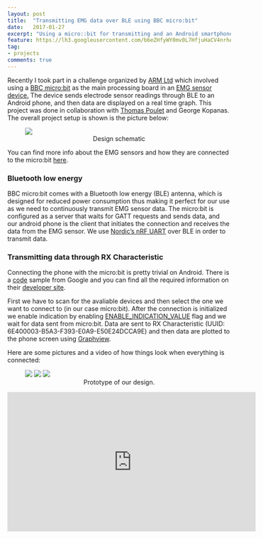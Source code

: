 ```yaml
---
layout: post
title:  "Transmitting EMG data over BLE using BBC micro:bit"
date:   2017-01-27
excerpt: "Using a micro::bit for transmitting and an Android smartphone for displaying EMG data"
feature: https://lh3.googleusercontent.com/b6eZHfyWY0mv0L7HfjuHaCV4nrhA6BhYv2onVoHURHmK7TQt7XW91lUQlaZsnvpTg7PKqNyNEi6CSfzyvSK1qpsqyEsw4nkH7fb--vK8JFcjQ90T0lUVocyoT9x6AnVOPhjNnwA6CgmoFREnlc3Yj9MRidl48LtjMSw8vgp25O5TokS97w6kvEjsLVQaVQD3vsoyfxS-jgrpJ72z8IIZ5dsKUzFOMmx1G4MBHdpwaofHC4QAmHT5DeCNzsvorPk-pKHGi1HovK9SSw7Z81e9CB7TYRTcDE7V0lTefVXDs-HHyONjiCVE52hK9RljJ3qUZyJtylqHRw3Jc-pFts0kMIu5rnGmwj0C87QVloFHcGHF3OG414qQQ6StgdoWI_hQHOHKzYoC2S_onDGXS3VMqD0DQ-H-6bw9YJsbjaLDOSoKwUA97iKRUYwr8R6siQcGxjVJ1LA-GL020OQKsubbMjO1qzAcfc0fS4-zkm5Otj6YvDwtkJK4-DcvpmhXEsU231QtN90ZgnDZ4FNizEtflTl1OcWqlJN7xeewtHtdfAKndbl68byB-UqYgXG-0IQ0J_A5E_q-YTMWtlrI1r9JpgItrob50nC1U9qfCA63rtFYDjHQIODxfQ7LP-kLNaTkPPZoVRDS5bir2aC4eiGSl49Hr6Io01tP=w1200-h800-no
tag:
- projects
comments: true
---
```

Recently I took part in a challenge organized by <a href="https://www.arm.com/">ARM Ltd</a> which involved using a <a href="http://microbit.org/">BBC micro:bit</a> as the main processing board in an <a href="https://en.wikipedia.org/wiki/Electromyography">EMG sensor device.</a> The device sends electrode sensor readings through BLE to an Android phone, and then data are displayed on a real time graph. This project was done in collaboration with <a href="http://blog.thomaspoulet.fr/">Thomas Poulet</a> and George Kopanas. The overall project setup is shown is the picture below:

<figure>
	<img src="https://lh3.googleusercontent.com/VC5Xp803F_uQGAtTv6TGyUojgJHWw8Nu6IkHPhBNI0gCGEuKeNv7vVjH8c7Yv7CmfHBYcpE6ZiZiSPktyAo5VE3HwmtS2udW0fEHUSZhkU96J5jX2ktP-nW4unqi_VqECORqxifRS4nruXp8SvQ8u8-7NzIBZ0c5L0aQdk3R7_bHupy8ZXhm0JWSNtit8Dk3KRNOYTxELNr91_A4T8cONR2lsCQbRsOJbdF_YoHama9TtSMZ7i-Aepu0cQ7H-METUnU3WzEn1LMpusRfQqm5C-bI6YxkkSxemBhLNlawLkDI4iBG9_7kFAcfN5UAv4xLI6Jr4WdCrD_VSDrDJ0tox_tp78ulIs4GUwHme7C55ynOtfoKTLAC5aOCMlus2mDIpJhR7wIBxLc-auTtRtumORbW7wUHzsC2_YeAqfiTx45lcKFw2E4wK82othMbkTkxu2vUDuWK2P4XAAPt9s5oqtAuTdhSf_DKKFgmr2Vg8A-dBOJkdte6gX1J3xEsmHikVnwdsM4t6tPUqouLODB9oJ-AI5w-M5phdyLUl5sg_Wm_zNupOq5TioMC6jW-PeckF84iveT0YpPZvdKjNf0UFi8m7pvWyzGuSyP6-p44guTA2fq3bxhV7HFEPRr88OekqkKDjbNEq1v9mQVQb7vqj3_bvi7VBCob=w746-h382-no">
	<figcaption><center>Design schematic</center></figcaption>
</figure>

You can find more info about the EMG sensors and how they are connected to the micro:bit <a href="http://blog.thomaspoulet.fr/portable-emg-microbit/">here</a>.

### Bluetooth low energy
BBC micro:bit comes with a Bluetooth low energy (BLE) antenna, which is designed for reduced power consumption thus making it perfect for our use as we need to continuously transmit EMG sensor data. The micro:bit is configured as a server that waits for GATT requests and sends data, and our android phone is the client that initiates the connection and receives the data from the EMG sensor.  We use <a href="https://developer.nordicsemi.com/nRF5_SDK/nRF51_SDK_v8.x.x/doc/8.0.0/s110/html/a00072.html">Nordic’s nRF UART</a> over BLE in order to transmit data.

### Transmitting data through RX Characteristic
Connecting the phone with the micro:bit is pretty trivial on Android. There is a <a href="https://github.com/googlesamples/android-BluetoothLeGatt">code</a> sample from Google and you can find all the required information on their <a href="https://developer.android.com/guide/topics/connectivity/bluetooth-le.html">developer site</a>.

First we have to scan for the avaliable devices and then select the one we want to connect to (in our case micro:bit). After the connection is initialized we enable indication by enabling <a href="https://developer.android.com/reference/android/bluetooth/BluetoothGattDescriptor.html#ENABLE_INDICATION_VALUE">ENABLE_INDICATION_VALUE</a> flag and we wait for data sent from micro:bit. Data are sent to RX Characteristic (UUID: 6E400003-B5A3-F393-E0A9-E50E24DCCA9E) and then data are plotted to the phone screen using <a href="http://www.android-graphview.org/">Graphview</a>.

Here are some pictures and a video of how things look when everything is connected:

<figure class="third">
	<a href="https://lh3.googleusercontent.com/-_3iElJ8gPQkA9RuNWUtZEfsYGydhyckgr3M06SYQcEd5KqFedKsrzseUjuN74CbjC7Wg1CnyScudccGZb0kg2e5OYwvvFauP6Kerrdg6JiXhr_zfxixNDKe_T9uLzuBou6r_JnWsXwpA8CXtgcZILlvtvtDx37WVZugxHixo8TCT3hzLCOlhQIRgQmIvMYwSr8H9th-cpy7wwWHfAervycmn7-RPTS0ATjQAaOe4SJITVjd8BdU-XxYvf3Sl4xpJsCLKQNM_votrjq0J6dZZgwCR8u7KdtpXF9bUjLNHM3xsEgVbDAjclqqBjlG2oqZBp9XfKpLHCJqFDfPw5NZNq01oEjPaScngZAU9YwVSq--XFF93AzcQP1OrIb3N0BBe0SKYakruifQLZAAh9-j8o23X_nucSuKwdYUXkBSwWqO08ut8XG6YXR6wQ8P7evvPv3V56ePTkQgKIY_tIdvHAke6Qcw9Rt42Zjp-DwRFoD_U93TaNuTak-gTI433mIFP5VtVjHLLTXJWKcEiLGteYBgm3myaACr0JH3bpjOcqRv_wsb6gRfWmv2nYuG_BjPAmasoC1eaqqyf1CI2L1N6yi_u8pfqIN5yhGRbEcl9bSlnK6BOMZDGrw39sIuRmylf50PWtZHV03JgjTvByEBwueSJ6i8l_gh=w1200-h800-no"><img src="https://lh3.googleusercontent.com/-_3iElJ8gPQkA9RuNWUtZEfsYGydhyckgr3M06SYQcEd5KqFedKsrzseUjuN74CbjC7Wg1CnyScudccGZb0kg2e5OYwvvFauP6Kerrdg6JiXhr_zfxixNDKe_T9uLzuBou6r_JnWsXwpA8CXtgcZILlvtvtDx37WVZugxHixo8TCT3hzLCOlhQIRgQmIvMYwSr8H9th-cpy7wwWHfAervycmn7-RPTS0ATjQAaOe4SJITVjd8BdU-XxYvf3Sl4xpJsCLKQNM_votrjq0J6dZZgwCR8u7KdtpXF9bUjLNHM3xsEgVbDAjclqqBjlG2oqZBp9XfKpLHCJqFDfPw5NZNq01oEjPaScngZAU9YwVSq--XFF93AzcQP1OrIb3N0BBe0SKYakruifQLZAAh9-j8o23X_nucSuKwdYUXkBSwWqO08ut8XG6YXR6wQ8P7evvPv3V56ePTkQgKIY_tIdvHAke6Qcw9Rt42Zjp-DwRFoD_U93TaNuTak-gTI433mIFP5VtVjHLLTXJWKcEiLGteYBgm3myaACr0JH3bpjOcqRv_wsb6gRfWmv2nYuG_BjPAmasoC1eaqqyf1CI2L1N6yi_u8pfqIN5yhGRbEcl9bSlnK6BOMZDGrw39sIuRmylf50PWtZHV03JgjTvByEBwueSJ6i8l_gh=w1200-h800-no"></a>
	<a href="https://lh3.googleusercontent.com/-_3iElJ8gPQkA9RuNWUtZEfsYGydhyckgr3M06SYQcEd5KqFedKsrzseUjuN74CbjC7Wg1CnyScudccGZb0kg2e5OYwvvFauP6Kerrdg6JiXhr_zfxixNDKe_T9uLzuBou6r_JnWsXwpA8CXtgcZILlvtvtDx37WVZugxHixo8TCT3hzLCOlhQIRgQmIvMYwSr8H9th-cpy7wwWHfAervycmn7-RPTS0ATjQAaOe4SJITVjd8BdU-XxYvf3Sl4xpJsCLKQNM_votrjq0J6dZZgwCR8u7KdtpXF9bUjLNHM3xsEgVbDAjclqqBjlG2oqZBp9XfKpLHCJqFDfPw5NZNq01oEjPaScngZAU9YwVSq--XFF93AzcQP1OrIb3N0BBe0SKYakruifQLZAAh9-j8o23X_nucSuKwdYUXkBSwWqO08ut8XG6YXR6wQ8P7evvPv3V56ePTkQgKIY_tIdvHAke6Qcw9Rt42Zjp-DwRFoD_U93TaNuTak-gTI433mIFP5VtVjHLLTXJWKcEiLGteYBgm3myaACr0JH3bpjOcqRv_wsb6gRfWmv2nYuG_BjPAmasoC1eaqqyf1CI2L1N6yi_u8pfqIN5yhGRbEcl9bSlnK6BOMZDGrw39sIuRmylf50PWtZHV03JgjTvByEBwueSJ6i8l_gh=w1200-h800-no"><img src="https://lh3.googleusercontent.com/b6eZHfyWY0mv0L7HfjuHaCV4nrhA6BhYv2onVoHURHmK7TQt7XW91lUQlaZsnvpTg7PKqNyNEi6CSfzyvSK1qpsqyEsw4nkH7fb--vK8JFcjQ90T0lUVocyoT9x6AnVOPhjNnwA6CgmoFREnlc3Yj9MRidl48LtjMSw8vgp25O5TokS97w6kvEjsLVQaVQD3vsoyfxS-jgrpJ72z8IIZ5dsKUzFOMmx1G4MBHdpwaofHC4QAmHT5DeCNzsvorPk-pKHGi1HovK9SSw7Z81e9CB7TYRTcDE7V0lTefVXDs-HHyONjiCVE52hK9RljJ3qUZyJtylqHRw3Jc-pFts0kMIu5rnGmwj0C87QVloFHcGHF3OG414qQQ6StgdoWI_hQHOHKzYoC2S_onDGXS3VMqD0DQ-H-6bw9YJsbjaLDOSoKwUA97iKRUYwr8R6siQcGxjVJ1LA-GL020OQKsubbMjO1qzAcfc0fS4-zkm5Otj6YvDwtkJK4-DcvpmhXEsU231QtN90ZgnDZ4FNizEtflTl1OcWqlJN7xeewtHtdfAKndbl68byB-UqYgXG-0IQ0J_A5E_q-YTMWtlrI1r9JpgItrob50nC1U9qfCA63rtFYDjHQIODxfQ7LP-kLNaTkPPZoVRDS5bir2aC4eiGSl49Hr6Io01tP=w1200-h800-no"></a>
	<a href="https://lh3.googleusercontent.com/-_3iElJ8gPQkA9RuNWUtZEfsYGydhyckgr3M06SYQcEd5KqFedKsrzseUjuN74CbjC7Wg1CnyScudccGZb0kg2e5OYwvvFauP6Kerrdg6JiXhr_zfxixNDKe_T9uLzuBou6r_JnWsXwpA8CXtgcZILlvtvtDx37WVZugxHixo8TCT3hzLCOlhQIRgQmIvMYwSr8H9th-cpy7wwWHfAervycmn7-RPTS0ATjQAaOe4SJITVjd8BdU-XxYvf3Sl4xpJsCLKQNM_votrjq0J6dZZgwCR8u7KdtpXF9bUjLNHM3xsEgVbDAjclqqBjlG2oqZBp9XfKpLHCJqFDfPw5NZNq01oEjPaScngZAU9YwVSq--XFF93AzcQP1OrIb3N0BBe0SKYakruifQLZAAh9-j8o23X_nucSuKwdYUXkBSwWqO08ut8XG6YXR6wQ8P7evvPv3V56ePTkQgKIY_tIdvHAke6Qcw9Rt42Zjp-DwRFoD_U93TaNuTak-gTI433mIFP5VtVjHLLTXJWKcEiLGteYBgm3myaACr0JH3bpjOcqRv_wsb6gRfWmv2nYuG_BjPAmasoC1eaqqyf1CI2L1N6yi_u8pfqIN5yhGRbEcl9bSlnK6BOMZDGrw39sIuRmylf50PWtZHV03JgjTvByEBwueSJ6i8l_gh=w1200-h800-no"><img src="https://lh3.googleusercontent.com/Ym4ZWcLo6-XxWC4u6kDkEK2yeYTHwVcsRRd9Lx7f-czgNpt37J7oa8r4YRGnp-I0bN6pAOPlpxRdYCC7Slyuantqicavzir1KYBRWnB24Gea0rdlRQn9aC12JkYOlrqtEjOMe_JmEF3aLZnkkqTeK3ESHnBqYlylNSi9dEZCDC47-OAEskoaDxsjERykV63Nk7mhz-9mTxAKYFaqPs7lvoovT0_fXmrHpmlsU5l2ugNpBPYQ7jRKcZlegwHsX0F1l7_89LTW9iwC1nhH7REyypl4SKFADLXiS5qw-0AeJT4QYwtb0af2ahbLVdLMrW5YsjcatkWxvfC0w0tKw1NkVb-RZYVcBsBNl8LM0PvbWx_I8pVfxzpwM0zPPbbyVusEB4nlKNh2GTFOmWXF0eYRkXHlhSiMqCJNJQkHrO_ZlspTkc3VnyCdYrXnDU7Y8c8Zu8TRRD8jJqYsYbO2KCUFQKi06coAi-IVN9JpmeXnLFYnDmHIUY6RCGwkdEabdFg-DzSh-ra3fkCNGNfk_goZU9RBG28F0ZHr78E0obDhf32NioXHWl0JlH6J7f9A7hBUfiW_-QakqZR8NZAjHpmockMwP6diHGSL4__6SLq2LhFhTu-ejbGuw_7wuGAzTxsmcelRjIMB47j5lu1HVAChIg4VFSvJ8MTa=w1200-h800-no"></a>
	<figcaption><center>Prototype of our design.</center></figcaption>
</figure>

<iframe width="560" height="315" src="https://www.youtube.com/embed/8L-78S_hh5o" frameborder="0" allow="autoplay; encrypted-media" allowfullscreen></iframe>
